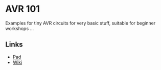 AVR 101
=======
Examples for tiny AVR circuits for very basic stuff, suitable for
beginner workshops …

Links
-----
* [Pad](https://kant.netz39.from-md.com/pad/p/avr_101)
* [Wiki](http://www.netz39.de/wiki/projects:2013:avr_101)

